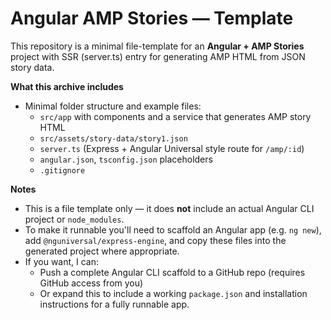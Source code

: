 # Angular AMP Stories — Template

This repository is a minimal file-template for an **Angular + AMP Stories** project with SSR (server.ts) entry for generating AMP HTML from JSON story data.

**What this archive includes**
- Minimal folder structure and example files:
  - `src/app` with components and a service that generates AMP story HTML
  - `src/assets/story-data/story1.json`
  - `server.ts` (Express + Angular Universal style route for `/amp/:id`)
  - `angular.json`, `tsconfig.json` placeholders
  - `.gitignore`

**Notes**
- This is a file template only — it does **not** include an actual Angular CLI project or `node_modules`.
- To make it runnable you'll need to scaffold an Angular app (e.g. `ng new`), add `@nguniversal/express-engine`, and copy these files into the generated project where appropriate.
- If you want, I can:
  - Push a complete Angular CLI scaffold to a GitHub repo (requires GitHub access from you)
  - Or expand this to include a working `package.json` and installation instructions for a fully runnable app.

